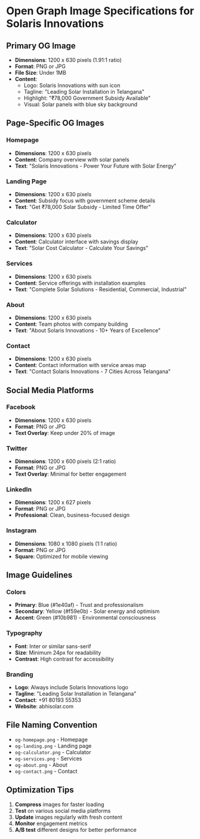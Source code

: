 # Open Graph Image Specifications for Solaris Innovations

## Primary OG Image
- **Dimensions**: 1200 x 630 pixels (1.91:1 ratio)
- **Format**: PNG or JPG
- **File Size**: Under 1MB
- **Content**: 
  - Logo: Solaris Innovations with sun icon
  - Tagline: "Leading Solar Installation in Telangana"
  - Highlight: "₹78,000 Government Subsidy Available"
  - Visual: Solar panels with blue sky background

## Page-Specific OG Images

### Homepage
- **Dimensions**: 1200 x 630 pixels
- **Content**: Company overview with solar panels
- **Text**: "Solaris Innovations - Power Your Future with Solar Energy"

### Landing Page
- **Dimensions**: 1200 x 630 pixels
- **Content**: Subsidy focus with government scheme details
- **Text**: "Get ₹78,000 Solar Subsidy - Limited Time Offer"

### Calculator
- **Dimensions**: 1200 x 630 pixels
- **Content**: Calculator interface with savings display
- **Text**: "Solar Cost Calculator - Calculate Your Savings"

### Services
- **Dimensions**: 1200 x 630 pixels
- **Content**: Service offerings with installation examples
- **Text**: "Complete Solar Solutions - Residential, Commercial, Industrial"

### About
- **Dimensions**: 1200 x 630 pixels
- **Content**: Team photos with company building
- **Text**: "About Solaris Innovations - 10+ Years of Excellence"

### Contact
- **Dimensions**: 1200 x 630 pixels
- **Content**: Contact information with service areas map
- **Text**: "Contact Solaris Innovations - 7 Cities Across Telangana"

## Social Media Platforms

### Facebook
- **Dimensions**: 1200 x 630 pixels
- **Format**: PNG or JPG
- **Text Overlay**: Keep under 20% of image

### Twitter
- **Dimensions**: 1200 x 600 pixels (2:1 ratio)
- **Format**: PNG or JPG
- **Text Overlay**: Minimal for better engagement

### LinkedIn
- **Dimensions**: 1200 x 627 pixels
- **Format**: PNG or JPG
- **Professional**: Clean, business-focused design

### Instagram
- **Dimensions**: 1080 x 1080 pixels (1:1 ratio)
- **Format**: PNG or JPG
- **Square**: Optimized for mobile viewing

## Image Guidelines

### Colors
- **Primary**: Blue (#1e40af) - Trust and professionalism
- **Secondary**: Yellow (#f59e0b) - Solar energy and optimism
- **Accent**: Green (#10b981) - Environmental consciousness

### Typography
- **Font**: Inter or similar sans-serif
- **Size**: Minimum 24px for readability
- **Contrast**: High contrast for accessibility

### Branding
- **Logo**: Always include Solaris Innovations logo
- **Tagline**: "Leading Solar Installation in Telangana"
- **Contact**: +91 80193 55353
- **Website**: abhisolar.com

## File Naming Convention
- `og-homepage.png` - Homepage
- `og-landing.png` - Landing page
- `og-calculator.png` - Calculator
- `og-services.png` - Services
- `og-about.png` - About
- `og-contact.png` - Contact

## Optimization Tips
1. **Compress** images for faster loading
2. **Test** on various social media platforms
3. **Update** images regularly with fresh content
4. **Monitor** engagement metrics
5. **A/B test** different designs for better performance

